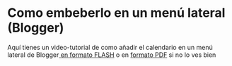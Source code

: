 
# Como embeberlo en un menú lateral (Blogger)

Aquí tienes un video-tutorial de como añadir el calendario en un menú lateral de Blogger[ en formato FLASH](http://aularagon.catedu.es/materialesaularagon2013/blogs/videos/CalendarioMenuBlog.htm) o en [formato PDF](http://aularagon.catedu.es/materialesaularagon2013/blogs/videos/CalendarioMenuBlog.pdf) si no lo ves bien

